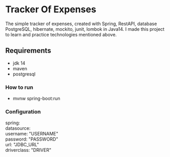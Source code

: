 # Tracker Of Expenses
The simple tracker of expenses, created with Spring, RestAPI,  database PostgreSQL, hibernate, mockito, junit, lombok in Java14. I made this project to learn and practice technologies mentioned above.
## Requirements
 - jdk 14
 - maven
 - postgresql
### How to run
- mvnw spring-boot:run
### Configuration
spring: \
  datasource: \
      username: "USERNAME" \
      password: "PASSWORD"  \
      url: "JDBC_URL" \
      driverclass: "DRIVER" 
